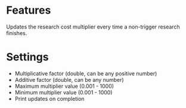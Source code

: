 # Features

Updates the research cost multiplier every time a non-trigger research finishes.

# Settings

* Multiplicative factor (double, can be any positive number)
* Additive factor (double, can be any number)
* Maximum multiplier value (0.001 - 1000)
* Minimum multiplier value (0.001 - 1000)
* Print updates on completion
